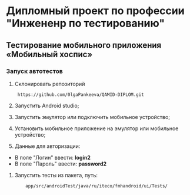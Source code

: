 # Дипломный проект по профессии "Инжененр по тестированию"
## Тестирование мобильного приложения «Мобильный хоспис»
### Запуск автотестов
1. Склонировать репозиторий
   
        https://github.com/0lgaPankeeva/QAMID-DIPLOM.git
   
1. Запустить Android studio;
1. Запустить эмулятор или подключить мобильное устройство;
1. Установить мобильное приложение на эмулятор или мобильное устройство;
1. Данные для авторизации:
 - В поле "Логин" ввести: **login2**
 - В поле "Пароль" ввести: **password2**
1. Запустить тесты из пакета, путь:
   
           app/src/androidTest/java/ru/iteco/fmhandroid/ui/Tests/
   
